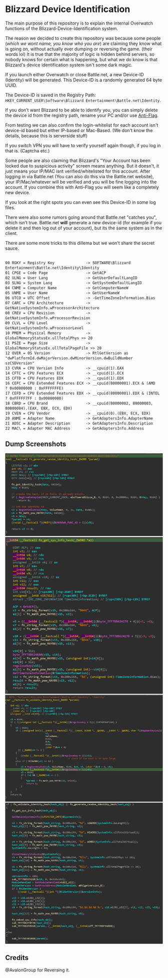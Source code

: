 # Blizzard Device Identification 
The main purpose of this repository is to explain the internal Overwatch functions of the Blizzard-Device-Identification system.

The reason we decided to create this repository was because some people (*which we wont name, you know who you are*) are claiming they know what is going on, without actually ever dumping or reversing the game. (their words lol) It is true that the majority of logic is hidden behind servers, so nobody knows for certain what is happening, but what we do know is that Blizzard's device identification system isn't some dark magic.

If you launch either Overwatch or close Battle.net, a new Device-ID (Identity) will be generated. This Device-ID is a randomly generated 64 byte UUID.  

The Device-ID is saved in the Registry Path: `HKEY_CURRENT_USER\Software\Blizzard Entertainment\Battle.net\Identity`. 

If you don't want Blizzard to be able to identify you, you can simply delete the device id from the registry path, rename your PC and/or use [Anti-Flag](https://github.com/dword64/Ow-Anti-Flag).

From testing we can also confirm the login-whitelist for each account isn't device-id based but either IP-based or Mac-Based. (We don't know the details, because this is serverside stuff)

If you switch VPN you will have to verify yourself again though, if you log in that is. (Captcha etc.) 

Some people are also claiming that Blizzard's "Your Account has been locked due to suspicious activity" screen means anything. But it doesn't, it just means your IP/MAC isnt verified/whitelisted for this account. After logging in via Battle.net (You can also do this via the Battle.net website), your IP/Mac/whatever will be verified and you will be fine logging into the account. If you combine this with Anti-Flag you will seem like a completely new device. 

If you look at the right spots you can even see this Device-ID in some log files.

There were also some rumors going around that Battle.net "catches you", which isn't true. Battle.net **will** generate a new device-id (for example if you delete it and then log out of your account), but its the same system as in the client.

There are some more tricks to this dillema but we won't share the secret sauce. 

##
```
00 RGKY = Registry Key              -> SOFTWARE\Blizzard Entertainment\Battle.net\Identity\Identity
01 CPGE = Code Page                 -> GetACP
02 ULNG = User Lang                 -> GetUserDefaultLangID
03 SLNG = System Lang               -> GetSystemDefaultLangID
04 CNME = Computer Name             -> GetComputerNameW
05 UNME = User Name                 -> GetUserNameW
06 UTCO = UTC Offset                -> -GetTimeZoneInformation.Bias
07 CARC = CPU Architecture          -> GetNativeSystemInfo.wProcessorArchitecture
08 CREV = CPU Revision              -> GetNativeSystemInfo.wProcessorRevision
09 CLVL = CPU Level                 -> GetNativeSystemInfo.wProcessorLevel
10 PMEM = Physical Memory           -> GlobalMemoryStatusEx.ullTotalPhys >> 20
11 PSZE = Page Size                 -> GlobalMemoryStatusEx.ullTotalPageFile >> 20
12 OVER = OS Version                -> RtlGetVersion as "dwPlatformId.dwMajorVersion.dwMinorVersion.dwBuildNumber szCSDVersion"
13 CVRA = CPU Version Info          -> __cpuid(1).EAX
14 CFTC = CPU Features ECX          -> __cpuid(1).ECX
15 CFTD = CPU Features EDX          -> __cpuid(1).EDX
16 CEFC = CPU Extended Features ECX -> __cpuid(80000001).ECX & (AMD   ? 0x00000000 : 0xFFFFFFFE)
17 CEFD = CPU Extended Features EDX -> __cpuid(80000001).EDX & (INTEL ? 0xFFFFF7FF : 0x00000000)
18 CBRD = CPU Brand                 -> __cpuid(80000002, 80000003, 80000004).(EAX, EBX, ECX, EDX)
19 CVEN = CPU Vendor                -> __cpuid(0).(EBX, ECX, EDX)
20 ANME = Adapter Name              -> GetAdaptersInfo.AdapterName
21 ADSC = Adapter Description       -> GetAdaptersInfo.Description
22 MAC\ = Adapter MAC Address       -> GetAdaptersInfo.Address
```

## Dump Screenshots
![infos](https://github.com/Avalon-Group/Blizzard-Device-Identification-Explained/blob/main/images/check_hash.png)
![infos](https://github.com/Avalon-Group/Blizzard-Device-Identification-Explained/blob/main/images/get_sys_info_hash.png)
![infos](https://github.com/Avalon-Group/Blizzard-Device-Identification-Explained/blob/main/images/validate_hash.png)
![infos](https://github.com/Avalon-Group/Blizzard-Device-Identification-Explained/blob/main/images/core_device_hash_func.png)

## Credits
@AvalonGroup for Reversing it.
